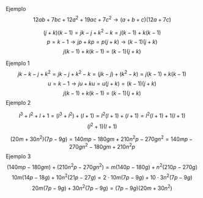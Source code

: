 
Ejemplo
$$
12ab+7bc+12a^{2}+19ac+7c^{2} \to (a+b+c)(12a+7c)
$$


$$
(j+k)(k-1)=jk-j+k^{2}-k=j(k-1)+k(k-1)
$$
$$
p=k-1 \to jp +kp =p(j+k)\to (k-1)(j+k)
$$
$$
j(k-1)+k(k-1) = (k-1)(j+k) 
$$

Ejemplo 1
$$
jk-k-j+k^{2} = jk-j+k^{2}-k=(jk-j)+(k^{2}-k)=j(k-1)+k(k-1)
$$
$$
u=k-1 \to ju +ku = u(j+k) = (k-1)(j+k)
$$
$$
j(k-1)+k(k-1)=(k-1)(j+k)
$$
Ejemplo 2

$$
l^{3}+l^{2}+l+1 = (l^{3}+l^{2})+(l+1)=l^{2}(l+1)+(l+1)=l^{2}(l+1)+1(l+1)
$$
$$
(l^{2}+1)(l+1)
$$



$$
(20m+30n{^2})(7p-9g)=140mp-180gm+210n^{2}p-270gn^{2}=140mp-270gn^{2}-180gm+210n^{2}p
$$
Ejemplo 3
$$
(140mp-180gm)+(210n^{2}p-270gn^{2})=m(140p-180g)+n^{2}(210p-270g)
$$
$$
10m(14p-18g)+10n^{2}(21p-27g)=2\cdot 10m(7p-9g)+10 \cdot 3 n^{2}(7p-9g)
$$
$$
20m(7p-9g)+30n^{2}(7p-9g) = (7p-9g)(20m+30n^{2})
$$

